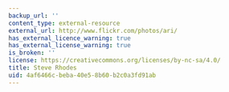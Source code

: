 ```yaml
---
backup_url: ''
content_type: external-resource
external_url: http://www.flickr.com/photos/ari/
has_external_licence_warning: true
has_external_license_warning: true
is_broken: ''
license: https://creativecommons.org/licenses/by-nc-sa/4.0/
title: Steve Rhodes
uid: 4af6466c-beba-40e5-8b60-b2c0a3fd91ab
---
```

